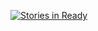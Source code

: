 [![Stories in Ready](https://badge.waffle.io/lukaschemp/test.png?label=ready&title=Ready)](http://waffle.io/lukaschemp/test)
